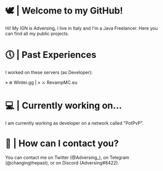 # 🕊 | Welcome to my GitHub!

Hi! My IGN is Adversing, I live in Italy and I'm a Java Freelancer. 
Here you can find all my public projects.

# 🕔 | Past Experiences
I worked on these servers (as Developer):

» ❄️ Winter.gg | 
» ⚔️ RevampMC.eu

# 💻 | Currently working on...
I am currently working as developer on a network called "PotPvP".

# 💼 | How can I contact you?
You can contact me on Twitter (@Adversing_), on Telegram (@changingthepast), or on Discord (Adversing#8422).
